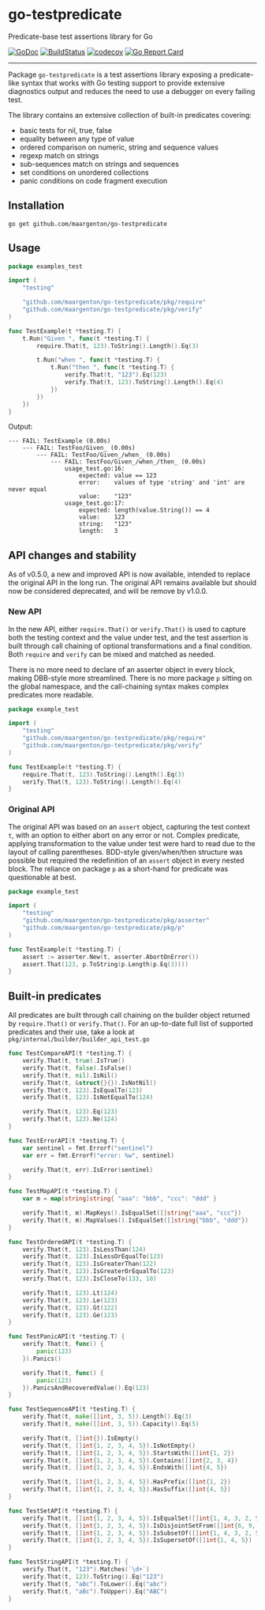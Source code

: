 # go-testpredicate

Predicate-base test assertions library for Go

[![GoDoc](https://godoc.org/github.com/maargenton/go-testpredicate?status.svg)](https://godoc.org/github.com/maargenton/go-testpredicate)
[![BuildStatus](https://github.com/maargenton/go-testpredicate/workflows/build/badge.svg?branch=master)](https://github.com/maargenton/go-testpredicate/actions?query=branch%3Amaster)
[![codecov](https://codecov.io/gh/maargenton/go-testpredicate/branch/master/graph/badge.svg?token=fVZ3ZMAgfo)](https://codecov.io/gh/maargenton/go-testpredicate)
[![Go Report Card](https://goreportcard.com/badge/github.com/maargenton/go-testpredicate)](https://goreportcard.com/report/github.com/maargenton/go-testpredicate)

---------------------------

Package `go-testpredicate` is a test assertions library exposing a
predicate-like syntax that works with Go testing support to provide extensive
diagnostics output and reduces the need to use a debugger on every failing test.

The library contains an extensive collection of built-in predicates covering:

- basic tests for nil, true, false
- equality between any type of value
- ordered comparison on numeric, string and sequence values
- regexp match on strings
- sub-sequences match on strings and sequences
- set conditions on unordered collections
- panic conditions on code fragment execution


## Installation

    go get github.com/maargenton/go-testpredicate

## Usage

```go
package examples_test

import (
	"testing"

	"github.com/maargenton/go-testpredicate/pkg/require"
	"github.com/maargenton/go-testpredicate/pkg/verify"
)

func TestExample(t *testing.T) {
	t.Run("Given ", func(t *testing.T) {
        require.That(t, 123).ToString().Length().Eq(3)

		t.Run("when ", func(t *testing.T) {
			t.Run("then ", func(t *testing.T) {
                verify.That(t, "123").Eq(123)
                verify.That(t, 123).ToString().Length().Eq(4)
			})
		})
	})
}
```

Output:
```
--- FAIL: TestExample (0.00s)
    --- FAIL: TestFoo/Given_ (0.00s)
        --- FAIL: TestFoo/Given_/when_ (0.00s)
            --- FAIL: TestFoo/Given_/when_/then_ (0.00s)
                usage_test.go:16:
                    expected: value == 123
                    error:    values of type 'string' and 'int' are never equal
                    value:    "123"
                usage_test.go:17:
                    expected: length(value.String()) == 4
                    value:    123
                    string:   "123"
                    length:   3
```

## API changes and stability

As of v0.5.0, a new and improved API is now available, intended to replace the
original API in the long run. The original API remains available but should now
be considered deprecated, and will be remove by v1.0.0.

### New API

In the new API, either `require.That()` or `verify.That()` is used to capture
both the testing context and the value under test, and the test assertion is
built through call chaining of optional transformations and a final condition.
Both `require` and `verify` can be mixed and matched as needed.

There is no more need to declare of an asserter object in every block, making
DBB-style more streamlined. There is no more package `p` sitting on the global
namespace, and the call-chaining syntax makes complex predicates more readable.

```go
package example_test

import (
	"testing"
	"github.com/maargenton/go-testpredicate/pkg/require"
	"github.com/maargenton/go-testpredicate/pkg/verify"
)

func TestExample(t *testing.T) {
    require.That(t, 123).ToString().Length().Eq(3)
    verify.That(t, 123).ToString().Length().Eq(4)
}
```

### Original API

The original API was based on an `assert` object, capturing the test context
`t`, with an option to either abort on any error or not. Complex predicate,
applying transformation to the value under test were hard to read due to the
layout of calling parentheses. BDD-style given/when/then structure was possible
but required the redefinition of an `assert` object in every nested block. The
reliance on package `p` as a short-hand for predicate was questionable at best.

```go
package example_test

import (
	"testing"
	"github.com/maargenton/go-testpredicate/pkg/asserter"
	"github.com/maargenton/go-testpredicate/pkg/p"
)

func TestExample(t *testing.T) {
	assert := asserter.New(t, asserter.AbortOnError())
	assert.That(123, p.ToString(p.Length(p.Eq(3))))
}
```


## Built-in predicates

All predicates are built through call chaining on the builder object returned by
`require.That()` or `verify.That()`. For an up-to-date full list of supported
predicates and their use, take a look at
`pkg/internal/builder/builder_api_test.go`

```go
func TestCompareAPI(t *testing.T) {
	verify.That(t, true).IsTrue()
	verify.That(t, false).IsFalse()
	verify.That(t, nil).IsNil()
	verify.That(t, &struct{}{}).IsNotNil()
	verify.That(t, 123).IsEqualTo(123)
	verify.That(t, 123).IsNotEqualTo(124)

	verify.That(t, 123).Eq(123)
	verify.That(t, 123).Ne(124)
}

func TestErrorAPI(t *testing.T) {
	var sentinel = fmt.Errorf("sentinel")
	var err = fmt.Errorf("error: %w", sentinel)

	verify.That(t, err).IsError(sentinel)
}

func TestMapAPI(t *testing.T) {
	var m = map[string]string{ "aaa": "bbb", "ccc": "ddd" }

	verify.That(t, m).MapKeys().IsEqualSet([]string{"aaa", "ccc"})
	verify.That(t, m).MapValues().IsEqualSet([]string{"bbb", "ddd"})
}

func TestOrderedAPI(t *testing.T) {
	verify.That(t, 123).IsLessThan(124)
	verify.That(t, 123).IsLessOrEqualTo(123)
	verify.That(t, 123).IsGreaterThan(122)
	verify.That(t, 123).IsGreaterOrEqualTo(123)
	verify.That(t, 123).IsCloseTo(133, 10)

	verify.That(t, 123).Lt(124)
	verify.That(t, 123).Le(123)
	verify.That(t, 123).Gt(122)
	verify.That(t, 123).Ge(123)
}

func TestPanicAPI(t *testing.T) {
	verify.That(t, func() {
		panic(123)
	}).Panics()

	verify.That(t, func() {
		panic(123)
	}).PanicsAndRecoveredValue().Eq(123)
}

func TestSequenceAPI(t *testing.T) {
	verify.That(t, make([]int, 3, 5)).Length().Eq(3)
	verify.That(t, make([]int, 3, 5)).Capacity().Eq(5)

	verify.That(t, []int{}).IsEmpty()
	verify.That(t, []int{1, 2, 3, 4, 5}).IsNotEmpty()
	verify.That(t, []int{1, 2, 3, 4, 5}).StartsWith([]int{1, 2})
	verify.That(t, []int{1, 2, 3, 4, 5}).Contains([]int{2, 3, 4})
	verify.That(t, []int{1, 2, 3, 4, 5}).EndsWith([]int{4, 5})

	verify.That(t, []int{1, 2, 3, 4, 5}).HasPrefix([]int{1, 2})
	verify.That(t, []int{1, 2, 3, 4, 5}).HasSuffix([]int{4, 5})
}

func TestSetAPI(t *testing.T) {
	verify.That(t, []int{1, 2, 3, 4, 5}).IsEqualSet([]int{1, 4, 3, 2, 5})
	verify.That(t, []int{1, 2, 3, 4, 5}).IsDisjointSetFrom([]int{6, 9, 8, 7})
	verify.That(t, []int{1, 2, 3, 4, 5}).IsSubsetOf([]int{1, 4, 3, 2, 5, 6})
	verify.That(t, []int{1, 2, 3, 4, 5}).IsSupersetOf([]int{1, 4, 5})
}

func TestStringAPI(t *testing.T) {
	verify.That(t, "123").Matches(`\d+`)
	verify.That(t, 123).ToString().Eq("123")
	verify.That(t, "aBc").ToLower().Eq("abc")
	verify.That(t, "aBc").ToUpper().Eq("ABC")
}
```
